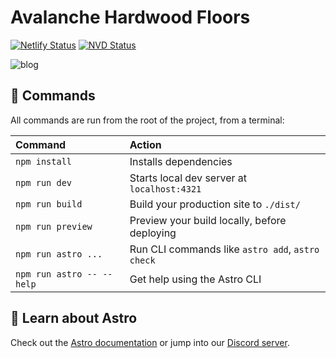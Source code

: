 # Avalanche Hardwood Floors
[![Netlify Status](https://api.netlify.com/api/v1/badges/8a58c02e-2733-4c2d-9ac7-4049f486f600/deploy-status)](https://app.netlify.com/sites/avalanche-hardwood-floors/deploys)
[![NVD Status](https://img.shields.io/badge/NVD_Starterkit-0.2.0_alpha-blue)](https://github.com/NewVistaDigital/astro-starterkit)

![blog](/public/new-vista-digital-starterkit.jpg)


## 🧞 Commands

All commands are run from the root of the project, from a terminal:

| Command                   | Action                                           |
| :------------------------ | :----------------------------------------------- |
| `npm install`             | Installs dependencies                            |
| `npm run dev`             | Starts local dev server at `localhost:4321`      |
| `npm run build`           | Build your production site to `./dist/`          |
| `npm run preview`         | Preview your build locally, before deploying     |
| `npm run astro ...`       | Run CLI commands like `astro add`, `astro check` |
| `npm run astro -- --help` | Get help using the Astro CLI                     |

## 👀 Learn about Astro

Check out the [Astro documentation](https://docs.astro.build) or jump into our [Discord server](https://astro.build/chat).